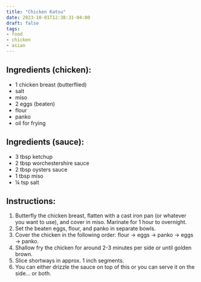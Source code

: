 ```yaml
---
title: "Chicken Katsu"
date: 2023-10-01T12:38:31-04:00
draft: false
tags:
- food
- chicken
- asian
---
```


## Ingredients (chicken):
- 1 chicken breast (butterflied)
- salt
- miso
- 2 eggs (beaten)
- flour
- panko
- oil for frying

## Ingredients (sauce):
- 3 tbsp ketchup
- 2 tbsp worchestershire sauce
- 2 tbsp oysters sauce
- 1 tbsp miso
- &frac14; tsp salt

## Instructions:
1. Butterfly the chicken breast, flatten with a cast iron pan (or whatever you want to use), and cover in miso. Marinate for 1 hour to overnight.
1. Set the beaten eggs, flour, and panko in separate bowls.
1. Cover the chicken in the following order: flour -> eggs -> panko -> eggs -> panko.
1. Shallow fry the chicken for around 2-3 minutes per side or until golden brown.
1. Slice shortways in approx. 1 inch segments.
1. You can either drizzle the sauce on top of this or you can serve it on the side... or both.
